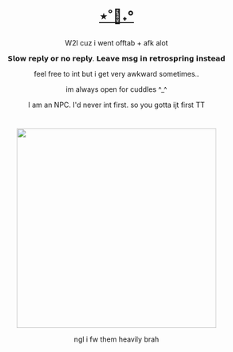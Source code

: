 <h1 align="center"></[](i)>


[⋆˚🐾˖° ](https://rentry.org/subear)


</h1>


  
<p align="center"> W2I cuz i went offtab + afk alot 

<p align="center"> 𝗦𝗹𝗼𝘄 𝗿𝗲𝗽𝗹𝘆 𝗼𝗿 𝗻𝗼 𝗿𝗲𝗽𝗹𝘆. 𝗟𝗲𝗮𝘃𝗲 𝗺𝘀𝗴 𝗶𝗻 𝗿𝗲𝘁𝗿𝗼𝘀𝗽𝗿𝗶𝗻𝗴 𝗶𝗻𝘀𝘁𝗲𝗮𝗱 

<p align="center"> feel free to int but i get very awkward sometimes..
    
<p align="center"> im always open for cuddles ^_^

<p align="center"> I am an NPC. I'd never int first. so you gotta ijt first TT



<h1 align="center"></[](h)>

</h1>
  
<p align="center"><img src="https://i.imgur.com/tbVtc79.png" width="400">
<p align="center"> ngl i fw them heavily brah
